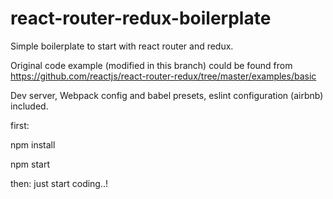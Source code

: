 # react-router-redux-boilerplate
Simple boilerplate to start with react router and redux.

Original code example (modified in this branch) could be found from https://github.com/reactjs/react-router-redux/tree/master/examples/basic

Dev server, Webpack config and babel presets, eslint configuration (airbnb) included.

first:

  npm install 
  
  npm start
  
then: just start coding..!
